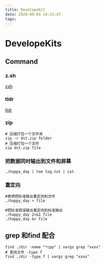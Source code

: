 ```yaml
---
title: DevelopeKit
date: 2020-08-04 14:31:47
tags:
---
```


# DevelopeKits


## Command

### z.sh

[zsh](https://github.com/rupa/z.git)

### tldr

[tldr](https://github.com/tldr-pages/tldr)

### zip

```shell
# 压缩打包一个文件夹
zip -r dst.zip folder
# 压缩打包一个文件
zip dst.zip file
```

### 把数据同时输出到文件和屏幕

```shell
./happy_day | tee log.txt | cat
```

### 重定向

```shell
#表明把标准输出重定向到文件 
./happy_day > file

#把标准错误输出重定向到标准输出
./happy_day 2>&1 file
./happy_day &> file
```

## grep 和find 配合

```shell
find ./dir -name "*cpp" | xargs grep "xxxx"
# 查找文件 -type f
find ./dir -type f | xargs grep "xxxx"
```